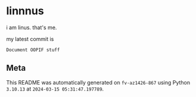 # linnnus

i am linus. that's me.

my latest commit is

```
Document OOPIF stuff
```

## Meta

This README was automatically generated on `fv-az1426-867` using Python
`3.10.13` at `2024-03-15 05:31:47.197789`.
